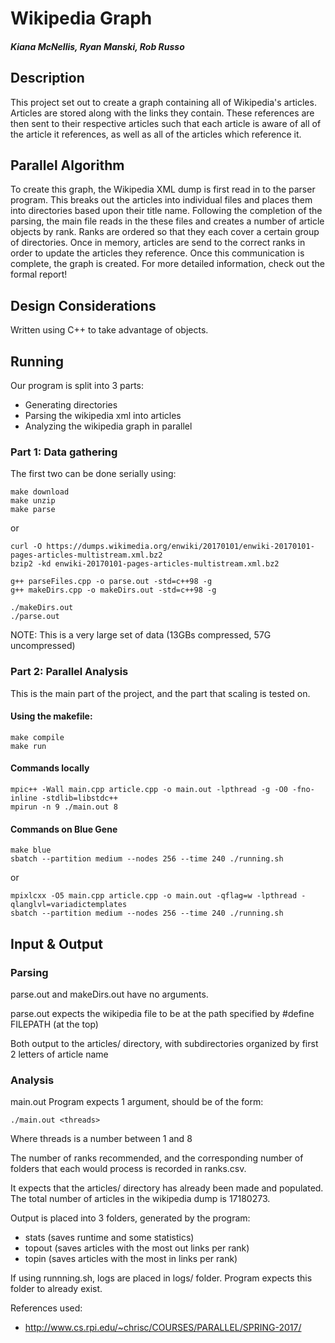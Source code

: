 # Wikipedia Graph
##### Kiana McNellis, Ryan Manski, Rob Russo

## Description
This project set out to create a graph containing all of Wikipedia's articles. Articles are stored along with the links they contain. These references are then sent to their respective articles such that each article is aware of all of the article it references, as well as all of the articles which reference it.

## Parallel Algorithm
To create this graph, the Wikipedia XML dump is first read in to the parser program. This breaks out the articles into individual files and places them into directories based upon their title name. Following the completion of the parsing, the main file reads in the these files and creates a number of article objects by rank. Ranks are ordered so that they each cover a certain group of directories. Once in memory, articles are send to the correct ranks in order to update the articles they reference. Once this communication is complete, the graph is created. For more detailed information, check out the formal report!

## Design Considerations
Written using C++ to take advantage of objects.

## Running
Our program is split into 3 parts:
* Generating directories
* Parsing the wikipedia xml into articles
* Analyzing the wikipedia graph in parallel

### Part 1: Data gathering
The first two can be done serially using:
```
make download
make unzip
make parse
```

or

```
curl -O https://dumps.wikimedia.org/enwiki/20170101/enwiki-20170101-pages-articles-multistream.xml.bz2
bzip2 -kd enwiki-20170101-pages-articles-multistream.xml.bz2

g++ parseFiles.cpp -o parse.out -std=c++98 -g
g++ makeDirs.cpp -o makeDirs.out -std=c++98 -g

./makeDirs.out
./parse.out
```

NOTE: This is a very large set of data (13GBs compressed, 57G uncompressed)

### Part 2: Parallel Analysis

This is the main part of the project, and the part that scaling is tested on.

#### Using the makefile:
```
make compile
make run
```

#### Commands locally
```
mpic++ -Wall main.cpp article.cpp -o main.out -lpthread -g -O0 -fno-inline -stdlib=libstdc++
mpirun -n 9 ./main.out 8
```
#### Commands on Blue Gene
```
make blue
sbatch --partition medium --nodes 256 --time 240 ./running.sh
```
or

```
mpixlcxx -O5 main.cpp article.cpp -o main.out -qflag=w -lpthread -qlanglvl=variadictemplates
sbatch --partition medium --nodes 256 --time 240 ./running.sh
```

## Input & Output
### Parsing
parse.out and makeDirs.out have no arguments.

parse.out expects the wikipedia file to be at the path specified by #define FILEPATH (at the top)

Both output to the articles/ directory, with subdirectories organized by first 2 letters of article name

### Analysis
main.out Program expects 1 argument, should be of the form:

`./main.out <threads>`

Where threads is a number between 1 and 8

The number of ranks recommended, and the corresponding number of folders that each would process is recorded in ranks.csv.

It expects that the articles/ directory has already been made and populated. The total number of articles in the wikipedia dump is 17180273.

Output is placed into 3 folders, generated by the program:
* stats (saves runtime and some statistics)
* topout (saves articles with the most out links per rank)
* topin (saves articles with the most in links per rank)

If using runnning.sh, logs are placed in logs/ folder. Program expects this folder to already exist.

References used:
- http://www.cs.rpi.edu/~chrisc/COURSES/PARALLEL/SPRING-2017/
